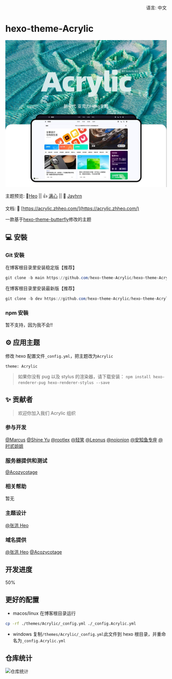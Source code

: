 <div align="right">
  语言:
  中文
</div>

# hexo-theme-Acrylic

![封面图](https://raw.githubusercontent.com/hexo-theme-Acrylic/JS-Acrylic/main/hhis5p.webp)

主题预览: 🤟[Heo](https://blog.zhheo.com/) || 👍 [满心](https://blog.lovelu.top/) || 🤞 [Jayhrn](https://blog.jayhrn.com/)

文档: 📖 [https://acrylic.zhheo.com/](https://acrylic.zhheo.com/)

一款基于[hexo-theme-butterfly](https://github.com/jerryc127/hexo-theme-butterfly)修改的主题

## 💻 安裝

### Git 安裝

在博客根目录里安装稳定版【推荐】

```powershell
git clone -b main https://github.com/hexo-theme-Acrylic/hexo-theme-Acrylic.git themes/Acrylic
```

在博客根目录里安装最新版【推荐】

```powershell
git clone -b dev https://github.com/hexo-theme-Acrylic/hexo-theme-Acrylic.git themes/Acrylic
```

### npm 安裝

暂不支持，因为我不会!!

## ⚙ 应用主题

修改 hexo 配置文件`_config.yml`，把主题改为`Acrylic`

```
theme: Acrylic
```

> 如果你没有 pug 以及 stylus 的渲染器，请下载安装： `npm install hexo-renderer-pug hexo-renderer-stylus --save`

## ✨ 贡献者

> 欢迎你加入我们 Acrylic 组织

### 参与开发

[@Marcus](https://github.com/MarcusYYDS)
[@Shine Yu](https://github.com/ShineYull)
[@rootlex](https://github.com/rootlexblog)
[@轻笑](https://github.com/qxchuckle)
[@Leonus](https://github.com/Lea321)
[@noionion](https://github.com/2X-ercha)
[@安知鱼专座](https://github.com/anzhiyu-c)
[@时贰姐姐](https://github.com/GC-ZF)

### 服务器提供和测试

[@Acozycotage](https://github.com/Acozycotage)

### 相关帮助

暂无

### 主题设计

[@张洪 Heo](https://github.com/zhheo)

### 域名提供

[@张洪 Heo](https://github.com/zhheo)
[@Acozycotage](https://github.com/Acozycotage)

## 开发进度

50%

## 更好的配置

- macos/linux
  在博客根目录运行

```bash
cp -rf ./themes/Acrylic/_config.yml ./_config.Acrylic.yml
```

- windows
  复制`/themes/Acrylic/_config.yml`此文件到 hexo 根目录，并重命名为`_config.Acrylic.yml`

## 仓库统计

![仓库统计](https://repobeats.axiom.co/api/embed/d7b318f1bf6a566495cf126196194f6145ee63a6.svg "Repobeats analytics image")
